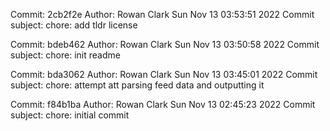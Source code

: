 Commit: 2cb2f2e
Author: Rowan Clark
Sun Nov 13 03:53:51 2022
Commit subject: 
chore: add tldr license

Commit: bdeb462
Author: Rowan Clark
Sun Nov 13 03:50:58 2022
Commit subject: 
chore: init readme

Commit: bda3062
Author: Rowan Clark
Sun Nov 13 03:45:01 2022
Commit subject: 
chore: attempt att parsing feed data and outputting it

Commit: f84b1ba
Author: Rowan Clark
Sun Nov 13 02:45:23 2022
Commit subject: 
chore: initial commit

